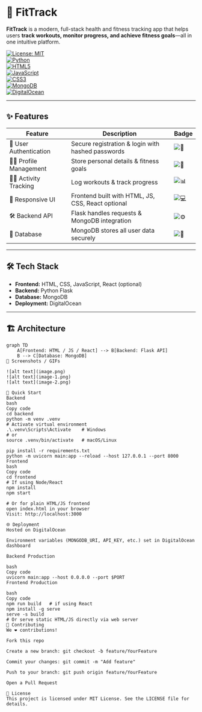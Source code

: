 # 🚀 FitTrack

**FitTrack** is a modern, full-stack health and fitness tracking app that helps users **track workouts, monitor progress, and achieve fitness goals**—all in one intuitive platform.  

[![License: MIT](https://img.shields.io/badge/License-MIT-yellow.svg)](LICENSE)  
[![Python](https://img.shields.io/badge/Backend-Python-blue)](https://www.python.org/)  
[![HTML5](https://img.shields.io/badge/Frontend-HTML5-orange?logo=html5)](https://developer.mozilla.org/en-US/docs/Web/HTML)  
[![JavaScript](https://img.shields.io/badge/Frontend-JavaScript-yellow?logo=javascript)](https://developer.mozilla.org/en-US/docs/Web/JavaScript)  
[![CSS3](https://img.shields.io/badge/Frontend-CSS3-blue?logo=css3)](https://developer.mozilla.org/en-US/docs/Web/CSS)  
[![MongoDB](https://img.shields.io/badge/Database-MongoDB-green?logo=mongodb)](https://www.mongodb.com/)  
[![DigitalOcean](https://img.shields.io/badge/Deployment-DigitalOcean-blue?logo=digitalocean)](https://www.digitalocean.com/)  

---

## ✨ Features

| Feature | Description | Badge |
|---------|------------|-------|
| 🔐 User Authentication | Secure registration & login with hashed passwords | ![🔐](https://img.shields.io/badge/Security-Enabled-brightgreen) |
| 🧑‍💻 Profile Management | Store personal details & fitness goals | ![📝](https://img.shields.io/badge/Profile-Manage-blue) |
| 🏋️‍♂️ Activity Tracking | Log workouts & track progress | ![📊](https://img.shields.io/badge/Tracking-On-green) |
| 📱 Responsive UI | Frontend built with HTML, JS, CSS, React optional | ![💻](https://img.shields.io/badge/UI-Responsive-blueviolet) |
| 🛠️ Backend API | Flask handles requests & MongoDB integration | ![⚙️](https://img.shields.io/badge/API-Flask-orange) |
| 💾 Database | MongoDB stores all user data securely | ![💾](https://img.shields.io/badge/DB-MongoDB-green) |

---

## 🛠️ Tech Stack

- **Frontend:** HTML, CSS, JavaScript, React (optional)  
- **Backend:** Python Flask  
- **Database:** MongoDB  
- **Deployment:** DigitalOcean  

---

## 🏗️ Architecture

```mermaid
graph TD
    A[Frontend: HTML / JS / React] --> B[Backend: Flask API]
    B --> C[Database: MongoDB]
📸 Screenshots / GIFs

![alt text](image.png)
![alt text](image-1.png)
![alt text](image-2.png)

🚀 Quick Start
Backend
bash
Copy code
cd backend
python -m venv .venv
# Activate virtual environment
.\.venv\Scripts\Activate    # Windows
# or
source .venv/bin/activate   # macOS/Linux

pip install -r requirements.txt
python -m uvicorn main:app --reload --host 127.0.0.1 --port 8000
Frontend
bash
Copy code
cd frontend
# If using Node/React
npm install
npm start

# Or for plain HTML/JS frontend
open index.html in your browser
Visit: http://localhost:3000

🌐 Deployment
Hosted on DigitalOcean

Environment variables (MONGODB_URI, API_KEY, etc.) set in DigitalOcean dashboard

Backend Production

bash
Copy code
uvicorn main:app --host 0.0.0.0 --port $PORT
Frontend Production

bash
Copy code
npm run build   # if using React
npm install -g serve
serve -s build
# Or serve static HTML/JS directly via web server
🤝 Contributing
We ❤️ contributions!

Fork this repo

Create a new branch: git checkout -b feature/YourFeature

Commit your changes: git commit -m "Add feature"

Push to your branch: git push origin feature/YourFeature

Open a Pull Request

📜 License
This project is licensed under MIT License. See the LICENSE file for details.
